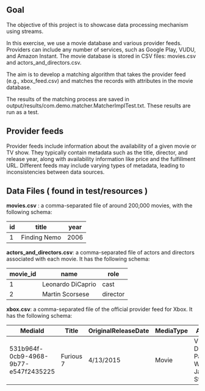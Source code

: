## Goal

The objective of this project is to showcase data processing mechanism using streams.

In this exercise, we use a movie database and various provider feeds. Providers can include any number of services, such as Google Play, VUDU, and Amazon Instant. The movie database is stored in CSV files: movies.csv and actors_and_directors.csv.

The aim is to develop a matching algorithm that takes the provider feed (e.g., xbox_feed.csv) and matches the records with attributes in the movie database.

The results of the matching process are saved in output/results/com.demo.matcher.MatcherImplTest.txt. These results are run as a test.

## Provider feeds

Provider feeds include information about the availability of a given movie or TV show. They typically contain metadata such as the title, director, and release year, along with availability information like price and the fulfillment URL. Different feeds may include varying types of metadata, leading to inconsistencies between data sources.
 
## Data Files ( found in test/resources )

**movies.csv** : a comma-separated file of around 200,000 movies, with the following schema:

| id | title | year |
| ------------ | ----- | ---- |
| 1            | Finding Nemo | 2006 |

**actors_and_directors.csv**: a comma-separated file of actors and directors associated with each movie. It has the following schema:

| movie_id | name | role |
| ------------ | ---- | -------- |
| 1            | Leonardo DiCaprio | cast |
| 2            | Martin Scorsese | director|

**xbox.csv**: a comma-separated file of the official provider feed for Xbox. It has the following schema:

| MediaId | Title | OriginalReleaseDate | MediaType | Actors | Director | XboxLiveURL |
| ------- | ----- | ------------------- | --------- | ------ | -------- | ----------- |
| 531b964f-0cb9-4968-9b77-e547f2435225| Furious 7 | 4/13/2015 | Movie | Vin Diesel, Paul Walker, Jason Statham | James Wan | video.xbox.com  


